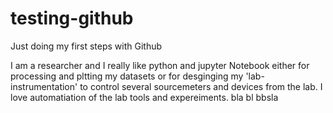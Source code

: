 # testing-github
Just doing my first steps with Github

I am a researcher and I really like python and jupyter Notebook either for processing and pltting my datasets or for desginging my 'lab-instrumentation' to control several sourcemeters and devices from the lab. I love automatiation of the lab tools and expereiments. bla bl bbsla
